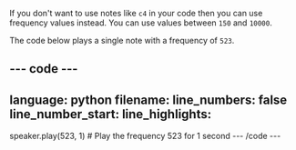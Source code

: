 If you don't want to use notes like `c4` in your code then you can use frequency values instead. You can use values between `150` and `10000`.

The code below plays a single note with a frequency of `523`.

--- code ---
---
language: python
filename: 
line_numbers: false
line_number_start: 
line_highlights: 
---
speaker.play(523, 1) # Play the frequency 523 for 1 second
--- /code ---